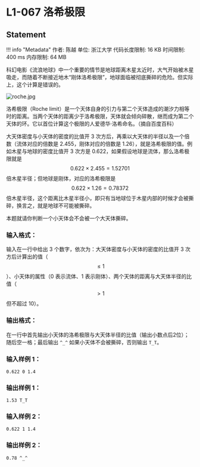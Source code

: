 
# L1-067  洛希极限

## Statement

!!! info "Metadata"
    作者: 陈越
    单位: 浙江大学
    代码长度限制: 16 KB
    时间限制: 400 ms
    内存限制: 64 MB

科幻电影《流浪地球》中一个重要的情节是地球距离木星太近时，大气开始被木星吸走，而随着不断接近地木“刚体洛希极限”，地球面临被彻底撕碎的危险。但实际上，这个计算是错误的。


![roche.jpg](~/cbfaa3b0-4eaf-4e5e-b5fb-d2710fb01396.jpg)


洛希极限（Roche limit）是一个天体自身的引力与第二个天体造成的潮汐力相等时的距离。当两个天体的距离少于洛希极限，天体就会倾向碎散，继而成为第二个天体的环。它以首位计算这个极限的人爱德华·洛希命名。（摘自百度百科）

大天体密度与小天体的密度的比值开 3 次方后，再乘以大天体的半径以及一个倍数（流体对应的倍数是 2.455，刚体对应的倍数是 1.26），就是洛希极限的值。例如木星与地球的密度比值开 3 次方是 0.622，如果假设地球是流体，那么洛希极限就是 $$0.622\times 2.455=1.52701$$ 倍木星半径；但地球是刚体，对应的洛希极限是 $$0.622\times 1.26=0.78372$$ 倍木星半径，这个距离比木星半径小，即只有当地球位于木星内部的时候才会被撕碎，换言之，就是地球不可能被撕碎。

本题就请你判断一个小天体会不会被一个大天体撕碎。

### 输入格式：

输入在一行中给出 3 个数字，依次为：大天体密度与小天体的密度的比值开 3 次方后计算出的值（$$\le 1$$）、小天体的属性（0 表示流体、1 表示刚体）、两个天体的距离与大天体半径的比值（$$>1$$ 但不超过 10）。

### 输出格式：

在一行中首先输出小天体的洛希极限与大天体半径的比值（输出小数点后2位）；随后空一格；最后输出 `^_^` 如果小天体不会被撕碎，否则输出 `T_T`。

### 输入样例 1：
```plaintext
0.622 0 1.4
```

### 输出样例 1：
```plaintext
1.53 T_T
```

### 输入样例 2：
```plaintext
0.622 1 1.4
```

### 输出样例 2：
```plaintext
0.78 ^_^
```


